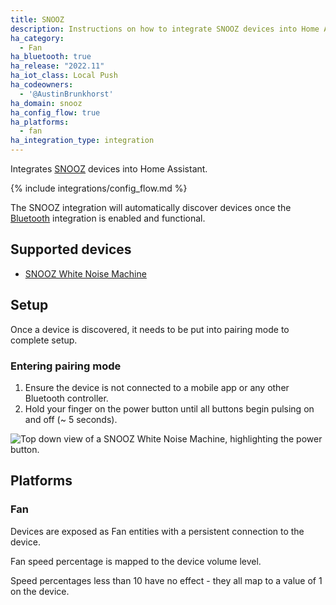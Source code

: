 ```yaml
---
title: SNOOZ
description: Instructions on how to integrate SNOOZ devices into Home Assistant.
ha_category:
  - Fan
ha_bluetooth: true
ha_release: "2022.11"
ha_iot_class: Local Push
ha_codeowners:
  - '@AustinBrunkhorst'
ha_domain: snooz
ha_config_flow: true
ha_platforms:
  - fan
ha_integration_type: integration
---
```


Integrates [SNOOZ](https://getsnooz.com/) devices into Home Assistant.

{% include integrations/config_flow.md %}

The SNOOZ integration will automatically discover devices once the [Bluetooth](/integrations/bluetooth) integration is enabled and functional.

## Supported devices

- [SNOOZ White Noise Machine](https://getsnooz.com/products/snooz-white-noise-machine)

## Setup

Once a device is discovered, it needs to be put into pairing mode to complete setup.

### Entering pairing mode

1. Ensure the device is not connected to a mobile app or any other Bluetooth controller.
2. Hold your finger on the power button until all buttons begin pulsing on and off (~ 5 seconds).

<p class='img'>
  <img src='/images/integrations/snooz/pairing_mode.jpg' alt='Top down view of a SNOOZ White Noise Machine, highlighting the power button.'>
</p>

## Platforms

### Fan

Devices are exposed as Fan entities with a persistent connection to the device.

Fan speed percentage is mapped to the device volume level.

<div class='note'>
Speed percentages less than 10 have no effect - they all map to a value of 1 on the device.
</div>
